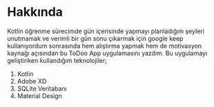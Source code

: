 # Hakkında

Kotlin öğrenme sürecimde gün içerisinde yapmayı planladığım şeyleri unutmamak ve verimli bir gün sonu çıkarmak için google keep kullanıyordum sonrasında hem alıştırma 
yapmak hem de motivasyon kaynağı açısından bu ToDoo App uygulamasını yazdım. Bu uygulamayı geliştiriken kullandığım teknolojiler;

1. Kotlin
2. Adobe XD
3. SQLite Veritabanı
4. Material Design
